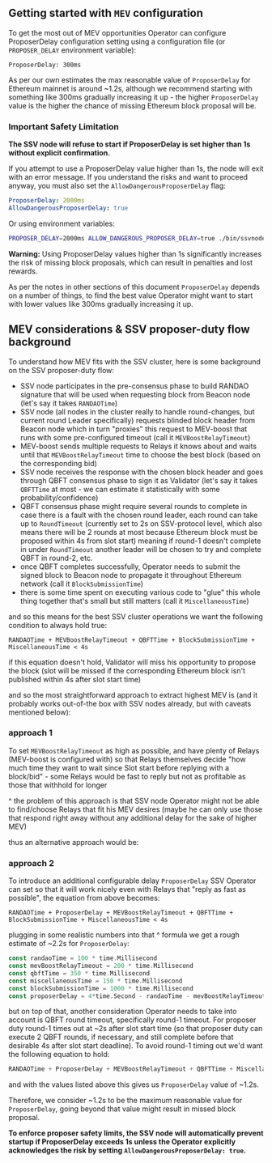 ## Getting started with `MEV` configuration

To get the most out of MEV opportunities Operator can configure ProposerDelay configuration setting using a configuration
file (or `PROPOSER_DELAY` environment variable):
```
ProposerDelay: 300ms
```

As per our own estimates the max reasonable value of `ProposerDelay` for Ethereum mainnet is around ~1.2s, 
although we recommend starting with something like 300ms gradually increasing it up - the higher 
`ProposerDelay` value is the higher the chance of missing Ethereum block proposal will be.

### Important Safety Limitation

**The SSV node will refuse to start if ProposerDelay is set higher than 1s without explicit confirmation.**

If you attempt to use a ProposerDelay value higher than 1s, the node will exit with an error message. 
If you understand the risks and want to proceed anyway, you must also set the `AllowDangerousProposerDelay` flag:

```yaml
ProposerDelay: 2000ms
AllowDangerousProposerDelay: true
```

Or using environment variables:
```bash
PROPOSER_DELAY=2000ms ALLOW_DANGEROUS_PROPOSER_DELAY=true ./bin/ssvnode start-node
```

**Warning:** Using ProposerDelay values higher than 1s significantly increases the risk of missing block proposals, 
which can result in penalties and lost rewards.

As per the notes in other sections of this document `ProposerDelay` depends on a number of things, to find
the best value Operator might want to start with lower values like 300ms gradually increasing it up.

## MEV considerations & SSV proposer-duty flow background

To understand how MEV fits with the SSV cluster, here is some background on the SSV proposer-duty flow:
- SSV node participates in the pre-consensus phase to build RANDAO signature that will be used when 
  requesting block from Beacon node (let's say it takes `RANDAOTime`)
- SSV node (all nodes in the cluster really to handle round-changes, but current round Leader 
  specifically) requests blinded block header from Beacon node which in turn "proxies" this request 
  to MEV-boost that runs with some pre-configured timeout (call it `MEVBoostRelayTimeout`)
- MEV-boost sends multiple requests to Relays it knows about and waits until that 
  `MEVBoostRelayTimeout` time to choose the best block (based on the corresponding bid)
- SSV node receives the response with the chosen block header and goes through QBFT consensus phase 
  to sign it as Validator (let's say it takes `QBFTTime` at most - we can estimate it 
  statistically with some probability/confidence)
- QBFT consensus phase might require several rounds to complete in case there is a fault with the
  chosen round leader, each round can take up to `RoundTimeout` (currently set to 2s on SSV-protocol 
  level, which also means there will be 2 rounds at most because Ethereum block must be proposed 
  within 4s from slot start) meaning if round-1 doesn't complete in under `RoundTimeout` another 
  leader will be chosen to try and complete QBFT in round-2, etc.
- once QBFT completes successfully, Operator needs to submit the signed block to Beacon node to 
  propagate it throughout Ethereum network (call it `BlockSubmissionTime`)
- there is some time spent on executing various code to "glue" this whole thing together 
  that's small but still matters (call it `MiscellaneousTime`)

and so this means for the best SSV cluster operations we want the following condition to always hold true:
```
RANDAOTime + MEVBoostRelayTimeout + QBFTTime + BlockSubmissionTime + MiscellaneousTime < 4s
```
if this equation doesn't hold, Validator will miss his opportunity to propose the block (slot will be 
missed if the corresponding Ethereum block isn't published within 4s after slot start time)

and so the most straightforward approach to extract highest MEV is (and it probably works out-of-the box 
with SSV nodes already, but with caveats mentioned below):

### approach 1

To set `MEVBoostRelayTimeout` as high as possible, and have plenty of Relays 
(MEV-boost is configured with) so that Relays themselves decide "how much time they want to wait 
since Slot start before replying with a block/bid" - some Relays would be fast to reply but not 
as profitable as those that withhold for longer

^ the problem of this approach is that SSV node Operator might not be able to find/choose Relays 
that fit his MEV desires (maybe he can only use those that respond right away without any additional 
delay for the sake of higher MEV)

thus an alternative approach would be:

### approach 2

To introduce an additional configurable delay `ProposerDelay` SSV Operator can set so 
that it will work nicely even with Relays that "reply as fast as possible", the equation from above 
becomes:
```
RANDAOTime + ProposerDelay + MEVBoostRelayTimeout + QBFTTime + BlockSubmissionTime + MiscellaneousTime < 4s
```
plugging in some realistic numbers into that ^ formula we get a rough estimate of ~2.2s for `ProposerDelay`: 
```go
const randaoTime = 100 * time.Millisecond
const mevBoostRelayTimeout = 200 * time.Millisecond
const qbftTime = 350 * time.Millisecond
const miscellaneousTime = 150 * time.Millisecond
const blockSubmissionTime = 1000 * time.Millisecond
const proposerDelay = 4*time.Second - randaoTime - mevBoostRelayTimeout - qbftTime - blockSubmissionTime - miscellaneousTime
```
but on top of that, another consideration Operator needs to take into account is QBFT round timeout, specifically 
round-1 timeout. For proposer duty round-1 times out at ~2s after slot start time (so that proposer duty can execute 2
QBFT rounds, if necessary, and still complete before that desirable 4s after slot start deadline). To avoid round-1 timing out
we'd want the following equation to hold:
```go
RANDAOTime + ProposerDelay + MEVBoostRelayTimeout + QBFTTime + MiscellaneousTime < 2s
```
and with the values listed above this gives us `ProposerDelay` value of ~1.2s.

Therefore, we consider ~1.2s to be the maximum reasonable value for `ProposerDelay`, going beyond that value might 
result in missed block proposal.

**To enforce proposer safety limits, the SSV node will automatically prevent startup if ProposerDelay exceeds 1s 
unless the Operator explicitly acknowledges the risk by setting `AllowDangerousProposerDelay: true`.**
